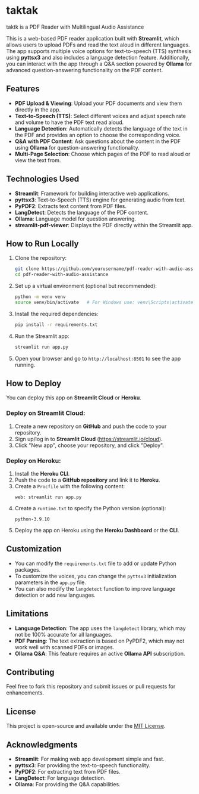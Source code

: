 # taktak
taktk is a PDF Reader with Multilingual Audio Assistance

This is a web-based PDF reader application built with **Streamlit**, which allows users to upload PDFs and read the text aloud in different languages. The app supports multiple voice options for text-to-speech (TTS) synthesis using **pyttsx3** and also includes a language detection feature. Additionally, you can interact with the app through a Q&A section powered by **Ollama** for advanced question-answering functionality on the PDF content.

## Features

- **PDF Upload & Viewing**: Upload your PDF documents and view them directly in the app.
- **Text-to-Speech (TTS)**: Select different voices and adjust speech rate and volume to have the PDF text read aloud.
- **Language Detection**: Automatically detects the language of the text in the PDF and provides an option to choose the corresponding voice.
- **Q&A with PDF Content**: Ask questions about the content in the PDF using **Ollama** for question-answering functionality.
- **Multi-Page Selection**: Choose which pages of the PDF to read aloud or view the text from.

## Technologies Used

- **Streamlit**: Framework for building interactive web applications.
- **pyttsx3**: Text-to-Speech (TTS) engine for generating audio from text.
- **PyPDF2**: Extracts text content from PDF files.
- **LangDetect**: Detects the language of the PDF content.
- **Ollama**: Language model for question answering.
- **streamlit-pdf-viewer**: Displays the PDF directly within the Streamlit app.

## How to Run Locally

1. Clone the repository:

    ```bash
    git clone https://github.com/yourusername/pdf-reader-with-audio-assistance.git
    cd pdf-reader-with-audio-assistance
    ```

2. Set up a virtual environment (optional but recommended):

    ```bash
    python -m venv venv
    source venv/bin/activate   # For Windows use: venv\Scripts\activate
    ```

3. Install the required dependencies:

    ```bash
    pip install -r requirements.txt
    ```

4. Run the Streamlit app:

    ```bash
    streamlit run app.py
    ```

5. Open your browser and go to `http://localhost:8501` to see the app running.

## How to Deploy

You can deploy this app on **Streamlit Cloud** or **Heroku**.

### Deploy on Streamlit Cloud:

1. Create a new repository on **GitHub** and push the code to your repository.
2. Sign up/log in to **Streamlit Cloud** (https://streamlit.io/cloud).
3. Click "New app", choose your repository, and click "Deploy".

### Deploy on Heroku:

1. Install the **Heroku CLI**.
2. Push the code to a **GitHub repository** and link it to **Heroku**.
3. Create a `Procfile` with the following content:
    ```
    web: streamlit run app.py
    ```
4. Create a `runtime.txt` to specify the Python version (optional):
    ```
    python-3.9.10
    ```
5. Deploy the app on Heroku using the **Heroku Dashboard** or the **CLI**.

## Customization

- You can modify the `requirements.txt` file to add or update Python packages.
- To customize the voices, you can change the `pyttsx3` initialization parameters in the `app.py` file.
- You can also modify the `langdetect` function to improve language detection or add new languages.

## Limitations

- **Language Detection**: The app uses the `langdetect` library, which may not be 100% accurate for all languages.
- **PDF Parsing**: The text extraction is based on PyPDF2, which may not work well with scanned PDFs or images.
- **Ollama Q&A**: This feature requires an active **Ollama API** subscription.

## Contributing

Feel free to fork this repository and submit issues or pull requests for enhancements.

## License

This project is open-source and available under the [MIT License](LICENSE).

## Acknowledgments

- **Streamlit**: For making web app development simple and fast.
- **pyttsx3**: For providing the text-to-speech functionality.
- **PyPDF2**: For extracting text from PDF files.
- **LangDetect**: For language detection.
- **Ollama**: For providing the Q&A capabilities.

